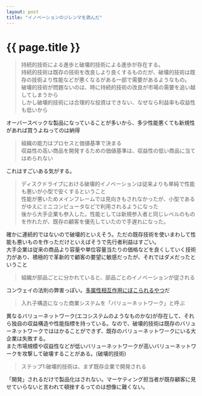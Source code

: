 ```yaml
---
layout: post
title: "イノベーションのジレンマを読んだ"
---
```


# {{ page.title }}

>持続的技術による進歩と破壊的技術による進歩が存在する。  
>持続的技術は既存の技術を改良しより良くするものだが、破壊的技術は既存の技術より性能などが悪くなるがある一部で需要があるようなもの。
>破壊的技術が問題ないのは、時に持続的技術の改良が市場の需要を追い越してしまうから  
>しかし破壊的技術には合理的な投資はできない、なぜなら利益率も収益性も低いから

オーバースペックな製品になっていることが多いから、多少性能悪くても新規性があれば買うよねってのは納得

>組織の能力はプロセスと価値基準で決まる  
>収益性の高い商品を開発するための価値基準は、収益性の低い商品に当てはめられない

これはすごいある気がする。

>ディスクドライブにおける破壊的イノベーションは従来よりも単純で性能も悪いが小型で安くするということ  
>性能が悪いためメインフレームでは見向きもされなかったが、小型であるがゆえにミニコンピュータなどで利用されるようになった  
>後から大手企業も参入した。性能としては新規参入者と同じレベルのものを作れたが、既存の顧客を優先していたので手遅れになった。

確かに連続的ではないので破壊的といえそう。ただの既存技術を使いまわして性能も悪いものを作っただけといえばそうで先行者利益はすごい。  
大手企業は従来の商品より容量や単位容量当たりの価格などを良くしていく技術力があり、積極的で革新的で顧客の要望に敏感だったが、それではダメだったということ

> 組織が部品ごとに分かれていると、部品ごとのイノベーションが促される

コンウェイの法則の弊害っぽい。[多属性相互作用にぼこられるやつ](https://speakerdeck.com/moriyuya/bullshit-product-rsgt2022?slide=335)だ

> 入れ子構造になった商業システムを「バリューネットワーク」と呼ぶ

異なるバリューネットワーク(エコシステムのようなものかな)が存在して、それら独自の収益構造や性能指標を持っている。なので、破壊的技術は既存のバリューネットワークでははかることができず、既存のバリューネットワークにいる大企業は失敗する。  
また市場規模や収益性などが低いバリューネットワークが高いバリューネットワークを攻撃して破壊することがある。(破壊的技術)

> ステップ1:破壊的技術は、まず既存企業で開発される

「開発」されるだけで製品化はされない。マーケティング担当者が既存顧客に見せていらないと言われて頓挫するってのは想像に難くない。


